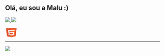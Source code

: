 ## Olá, eu sou a Malu :) 

<div>
<a href="https://github.com/maluferrarixz">
<img height="180em" src="https://github-readme-stats.vercel.app/api/top-langs/?username=maluferrarixz&show_icons=true=7&theme=dracula"/>
<img height="180em" src="https://github-readme-stats.vercel.app/api?username=maluferrarixz&show_icons=true&theme=dracula&include_all_commits=true&count_private=true"/>
</div>
  <div style="display: inline_block"><br>
  <img align="center" alt="HTML" height="30" width="40" src="https://raw.githubusercontent.com/devicons/devicon/master/icons/html5/html5-original.svg">
</div>
  <hr>
<div> 
  <a href="https://www.linkedin.com/in/maria-luiza-ferrari-0060a5232/" target="_blank"><img src="https://img.shields.io/badge/-LinkedIn-%230077B5?style=for-the-badge&logo=linkedin&logoColor=white" target="_blank"></a> 
</div>

  
  
